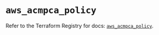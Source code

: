# `aws_acmpca_policy`

Refer to the Terraform Registry for docs: [`aws_acmpca_policy`](https://registry.terraform.io/providers/hashicorp/aws/5.84.0/docs/resources/acmpca_policy).
